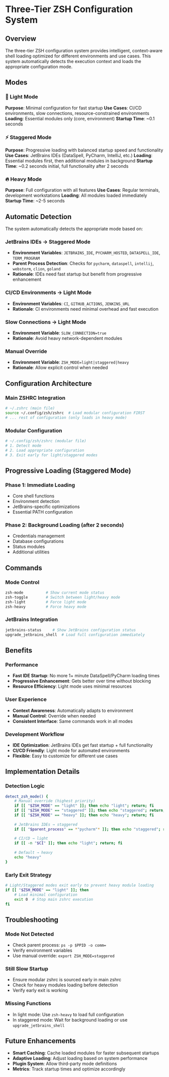# Three-Tier ZSH Configuration System

## Overview

The three-tier ZSH configuration system provides intelligent, context-aware shell loading optimized for different environments and use cases. This system automatically detects the execution context and loads the appropriate configuration mode.

## Modes

### 🚀 Light Mode
**Purpose**: Minimal configuration for fast startup
**Use Cases**: CI/CD environments, slow connections, resource-constrained environments
**Loading**: Essential modules only (core, environment)
**Startup Time**: ~0.1 seconds

### ⚡ Staggered Mode  
**Purpose**: Progressive loading with balanced startup speed and functionality
**Use Cases**: JetBrains IDEs (DataSpell, PyCharm, IntelliJ, etc.)
**Loading**: Essential modules first, then additional modules in background
**Startup Time**: ~0.2 seconds initial, full functionality after 2 seconds

### 🔥 Heavy Mode
**Purpose**: Full configuration with all features
**Use Cases**: Regular terminals, development workstations
**Loading**: All modules loaded immediately
**Startup Time**: ~2-5 seconds

## Automatic Detection

The system automatically detects the appropriate mode based on:

### JetBrains IDEs → Staggered Mode
- **Environment Variables**: `JETBRAINS_IDE`, `PYCHARM_HOSTED`, `DATASPELL_IDE`, `TERM_PROGRAM`
- **Parent Process Detection**: Checks for `pycharm`, `dataspell`, `intellij`, `webstorm`, `clion`, `goland`
- **Rationale**: IDEs need fast startup but benefit from progressive enhancement

### CI/CD Environments → Light Mode
- **Environment Variables**: `CI`, `GITHUB_ACTIONS`, `JENKINS_URL`
- **Rationale**: CI environments need minimal overhead and fast execution

### Slow Connections → Light Mode
- **Environment Variable**: `SLOW_CONNECTION=true`
- **Rationale**: Avoid heavy network-dependent modules

### Manual Override
- **Environment Variable**: `ZSH_MODE=light|staggered|heavy`
- **Rationale**: Allow explicit control when needed

## Configuration Architecture

### Main ZSHRC Integration
```bash
# ~/.zshrc (main file)
source ~/.config/zsh/zshrc  # Load modular configuration FIRST
# ... rest of configuration (only loads in heavy mode)
```

### Modular Configuration
```bash
# ~/.config/zsh/zshrc (modular file)
# 1. Detect mode
# 2. Load appropriate configuration
# 3. Exit early for light/staggered modes
```

## Progressive Loading (Staggered Mode)

### Phase 1: Immediate Loading
- Core shell functions
- Environment detection
- JetBrains-specific optimizations
- Essential PATH configuration

### Phase 2: Background Loading (after 2 seconds)
- Credentials management
- Database configurations
- Status modules
- Additional utilities

## Commands

### Mode Control
```bash
zsh-mode          # Show current mode status
zsh-toggle        # Switch between light/heavy mode
zsh-light         # Force light mode
zsh-heavy         # Force heavy mode
```

### JetBrains Integration
```bash
jetbrains-status     # Show JetBrains configuration status
upgrade_jetbrains_shell  # Load full configuration immediately
```

## Benefits

### Performance
- **Fast IDE Startup**: No more 1+ minute DataSpell/PyCharm loading times
- **Progressive Enhancement**: Gets better over time without blocking
- **Resource Efficiency**: Light mode uses minimal resources

### User Experience
- **Context Awareness**: Automatically adapts to environment
- **Manual Control**: Override when needed
- **Consistent Interface**: Same commands work in all modes

### Development Workflow
- **IDE Optimization**: JetBrains IDEs get fast startup + full functionality
- **CI/CD Friendly**: Light mode for automated environments
- **Flexible**: Easy to customize for different use cases

## Implementation Details

### Detection Logic
```bash
detect_zsh_mode() {
    # Manual override (highest priority)
    if [[ "$ZSH_MODE" == "light" ]]; then echo "light"; return; fi
    if [[ "$ZSH_MODE" == "staggered" ]]; then echo "staggered"; return; fi
    if [[ "$ZSH_MODE" == "heavy" ]]; then echo "heavy"; return; fi
    
    # JetBrains IDEs → staggered
    if [[ "$parent_process" == *"pycharm"* ]]; then echo "staggered"; return; fi
    
    # CI/CD → light
    if [[ -n "$CI" ]]; then echo "light"; return; fi
    
    # Default → heavy
    echo "heavy"
}
```

### Early Exit Strategy
```bash
# Light/Staggered modes exit early to prevent heavy module loading
if [[ "$ZSH_MODE" == "light" ]]; then
    # Load minimal configuration
    exit 0  # Stop main zshrc execution
fi
```

## Troubleshooting

### Mode Not Detected
- Check parent process: `ps -p $PPID -o comm=`
- Verify environment variables
- Use manual override: `export ZSH_MODE=staggered`

### Still Slow Startup
- Ensure modular zshrc is sourced early in main zshrc
- Check for heavy modules loading before detection
- Verify early exit is working

### Missing Functions
- In light mode: Use `zsh-heavy` to load full configuration
- In staggered mode: Wait for background loading or use `upgrade_jetbrains_shell`

## Future Enhancements

- **Smart Caching**: Cache loaded modules for faster subsequent startups
- **Adaptive Loading**: Adjust loading based on system performance
- **Plugin System**: Allow third-party mode definitions
- **Metrics**: Track startup times and optimize accordingly
